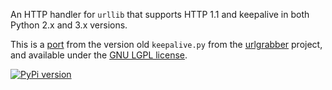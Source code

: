 An HTTP handler for `urllib` that supports HTTP 1.1 and keepalive in both Python 2.x and 3.x versions.

This is a [port](http://yum.baseurl.org/gitweb?p=urlgrabber.git;a=blob;f=urlgrabber/keepalive.py;h=89ee97dfe2505ff0590e0a312e81f9daac6d9f77;hb=27878b9288fe8a6c6dc17168cdd1d288915929fe) 
from the version old `keepalive.py` from the [urlgrabber](https://pypi.python.org/pypi/urlgrabber) project, 
and available under the [GNU LGPL license](http://www.gnu.org/licenses/lgpl-2.1.html).

[![PyPi version](https://badge.fury.io/py/keepalive.svg)](https://pypi.python.org/pypi/keepalive)
